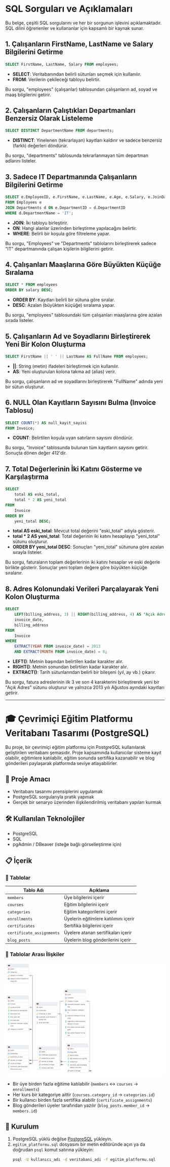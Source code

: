 # SQL Sorguları ve Açıklamaları

Bu belge, çeşitli SQL sorgularını ve her bir sorgunun işlevini açıklamaktadır. SQL dilini öğrenenler ve kullananlar için kapsamlı bir kaynak sunar.

## 1. Çalışanların FirstName, LastName ve Salary Bilgilerini Getirme

```sql
SELECT FirstName, LastName, Salary FROM employees;
```

- **SELECT**: Veritabanından belirli sütunları seçmek için kullanılır.
- **FROM**: Verilerin çekileceği tabloyu belirtir.

Bu sorgu, "employees" (çalışanlar) tablosundan çalışanların ad, soyad ve maaş bilgilerini getirir.

## 2. Çalışanların Çalıştıkları Departmanları Benzersiz Olarak Listeleme

```sql
SELECT DISTINCT DepartmentName FROM departments;
```

- **DISTINCT**: Yinelenen (tekrarlayan) kayıtları kaldırır ve sadece benzersiz (farklı) değerleri döndürür.

Bu sorgu, "departments" tablosunda tekrarlanmayan tüm departman adlarını listeler.

## 3. Sadece IT Departmanında Çalışanların Bilgilerini Getirme

```sql
SELECT e.EmployeeID, e.FirstName, e.LastName, e.Age, e.Salary, e.JoinDate, d.DepartmentName
FROM Employees e
JOIN Departments d ON e.DepartmentID = d.DepartmentID
WHERE d.DepartmentName = 'IT';
```

- **JOIN**: İki tabloyu birleştirir.
- **ON**: Hangi alanlar üzerinden birleştirme yapılacağını belirtir.
- **WHERE**: Belirli bir koşula göre filtreleme yapar.

Bu sorgu, "Employees" ve "Departments" tablolarını birleştirerek sadece "IT" departmanında çalışan kişilerin bilgilerini getirir.

## 4. Çalışanları Maaşlarına Göre Büyükten Küçüğe Sıralama

```sql
SELECT * FROM employees 
ORDER BY salary DESC;
```

- **ORDER BY**: Kayıtları belirli bir sütuna göre sıralar.
- **DESC**: Azalan (büyükten küçüğe) sıralama yapar.

Bu sorgu, "employees" tablosundaki tüm çalışanları maaşlarına göre azalan sırada listeler.

## 5. Çalışanların Ad ve Soyadlarını Birleştirerek Yeni Bir Kolon Oluşturma

```sql
SELECT FirstName || ' ' || LastName AS FullName FROM employees;
```

- **||**: String (metin) ifadeleri birleştirmek için kullanılır.
- **AS**: Yeni oluşturulan kolona takma ad (alias) verir.

Bu sorgu, çalışanların ad ve soyadlarını birleştirerek "FullName" adında yeni bir sütun oluşturur.

## 6. NULL Olan Kayıtların Sayısını Bulma (Invoice Tablosu)

```sql
SELECT COUNT(*) AS null_kayit_sayisi
FROM Invoice;
```

- **COUNT**: Belirtilen koşula uyan satırların sayısını döndürür.

Bu sorgu, "Invoice" tablosunda bulunan tüm kayıtların sayısını getirir. Sonuçta dönen değer 412'dir.

## 7. Total Değerlerinin İki Katını Gösterme ve Karşılaştırma

```sql
SELECT 
    total AS eski_total,
    total * 2 AS yeni_total
FROM 
    Invoice
ORDER BY 
    yeni_total DESC; 
```

- **total AS eski_total**: Mevcut total değerini "eski_total" adıyla gösterir.
- **total * 2 AS yeni_total**: Total değerinin iki katını hesaplayıp "yeni_total" sütunu oluşturur.
- **ORDER BY yeni_total DESC**: Sonuçları "yeni_total" sütununa göre azalan sırayla listeler.

Bu sorgu, faturaların toplam değerlerinin iki katını hesaplar ve eski değerle birlikte gösterir. Sonuçlar yeni toplam değere göre büyükten küçüğe sıralanır.

## 8. Adres Kolonundaki Verileri Parçalayarak Yeni Kolon Oluşturma

```sql
SELECT 
    LEFT(billing_address, 3) || RIGHT(billing_address, 4) AS "Açık Adres",
    invoice_date,
    billing_address
FROM 
    Invoice
WHERE 
    EXTRACT(YEAR FROM invoice_date) = 2013 
    AND EXTRACT(MONTH FROM invoice_date) = 8;
```

- **LEFT()**: Metnin başından belirtilen kadar karakter alır.
- **RIGHT()**: Metnin sonundan belirtilen kadar karakter alır.
- **EXTRACT()**: Tarih sütunlarından belirli bir bileşeni (yıl, ay vb.) çıkarır.


Bu sorgu, fatura adreslerinin ilk 3 ve son 4 karakterini birleştirerek yeni bir "Açık Adres" sütunu oluşturur ve yalnızca 2013 yılı Ağustos ayındaki kayıtları getirir.

---


# 🎓 Çevrimiçi Eğitim Platformu Veritabanı Tasarımı (PostgreSQL)

Bu proje, bir çevrimiçi eğitim platformu için PostgreSQL kullanılarak geliştirilen veritabanı şemasıdır. Proje kapsamında kullanıcılar sisteme kayıt olabilir, eğitimlere katılabilir, eğitim sonunda sertifika kazanabilir ve blog gönderileri paylaşarak platformda seviye atlayabilirler.

## 📌 Proje Amacı

- Veritabanı tasarımı prensiplerini uygulamak
- PostgreSQL sorgularıyla pratik yapmak
- Gerçek bir senaryo üzerinden ilişkilendirilmiş veritabanı yapıları kurmak

## 🛠 Kullanılan Teknolojiler

- PostgreSQL
- SQL
- pgAdmin / DBeaver (isteğe bağlı görselleştirme için)

## 📋 İçerik

### 📁 Tablolar

| Tablo Adı              | Açıklama |
|------------------------|----------|
| `members`              | Üye bilgilerini içerir |
| `courses`              | Eğitim bilgilerini içerir |
| `categories`           | Eğitim kategorilerini içerir |
| `enrollments`          | Üyelerin eğitimlere katılımını içerir |
| `certificates`         | Sertifika bilgilerini içerir |
| `certificate_assignments` | Üyelere atanan sertifikaları içerir |
| `blog_posts`           | Üyelerin blog gönderilerini içerir |

### 🔗 Tablolar Arası İlişkiler

![Image Alt](https://github.com/aysekarapinar/DataScienceBootcampSQL/blob/1b4bf568bfd0d52f6c3862f655ef843edd136695/Untitled.png)

- Bir üye birden fazla eğitime katılabilir (`members` ↔ `courses` → `enrollments`)
- Her kurs bir kategoriye aittir (`courses.category_id` → `categories.id`)
- Bir kullanıcı birden fazla sertifika alabilir (`certificate_assignments`)
- Blog gönderileri üyeler tarafından yazılır (`blog_posts.member_id` → `members.id`)

## 💾 Kurulum

1. PostgreSQL yüklü değilse [PostgreSQL](https://www.postgresql.org/download/) yükleyin.
2. `egitim_platformu.sql` dosyasını bir metin editöründe açın ya da doğrudan `psql` komut satırına yükleyin:
   ```bash
   psql -U kullanıcı_adı -d veritabani_adi -f egitim_platformu.sql

